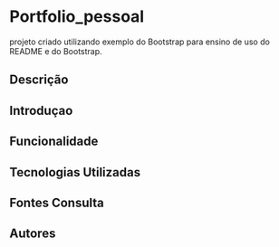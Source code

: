 # Portfolio_pessoal

projeto criado utilizando exemplo do Bootstrap para ensino de uso do README e do Bootstrap.

## Descrição

## Introduçao

## Funcionalidade

## Tecnologias Utilizadas

## Fontes Consulta

## Autores 